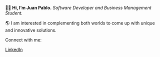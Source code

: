 :man_technologist: **Hi, I’m Juan Pablo.** *Software Developer and Business Management Student.*

🌎 I am interested in complementing both worlds to come up with unique and innovative solutions. 

Connect with me:

[LinkedIn](https://www.linkedin.com/in/juan-pablo-partridge-208a39214/)
